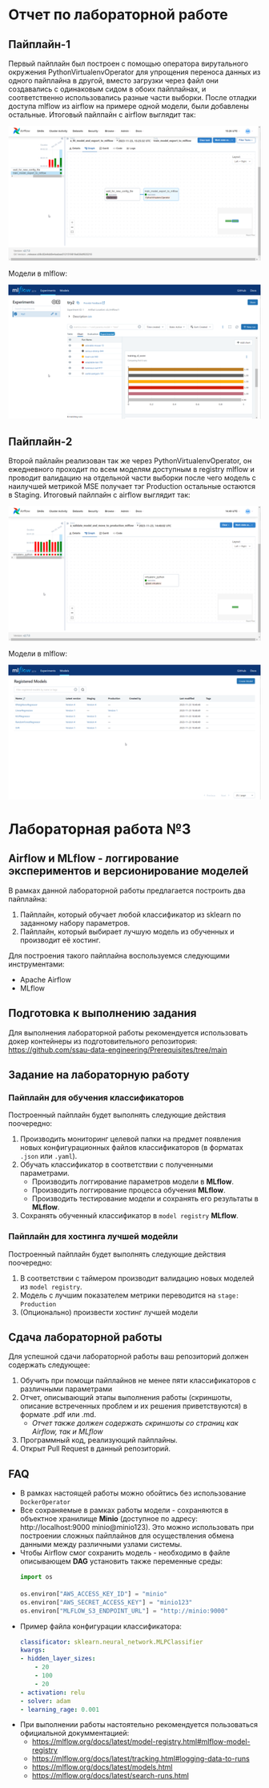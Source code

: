 # Отчет по лабораторной работе

## Пайплайн-1

Первый пайплайн был построен с помощью оператора вирутального окружения PythonVirtualenvOperator для упрощения переноса данных из одного пайплайна в другой, вместо загрузки через файл они создавались с одинаковым сидом в обоих пайплайнах, и соответственно использовались разные части выборки. После отладки доступа mlflow из airflow на примере одной модели, были добавлены остальные. Итоговый пайлпайн с airflow выглядит так:

![Пайплайн1](./opera_Y97DkwGlGz.png)

Модели в mlflow:

![Модели](./opera_7s2N8ezRM4.png)

## Пайплайн-2

Второй пайлайн реализован так же через PythonVirtualenvOperator, он ежедневного проходит по всем моделям доступным в registry mlflow и проводит валидацию на отдельной части выборки после чего модель с наилучшей метрикой MSE получает тэг Production  остальные остаются в Staging. Итоговый пайлпайн с airflow выглядит так:

![Пайплайн2](./opera_Do7TDiTo5H.png)

Модели в mlflow:

![Модели](./opera_tayjDx43It.png)


# Лабораторная работа №3

## Airflow и MLflow - логгирование экспериментов и версионирование моделей

В рамках данной лабораторной работы предлагается построить два пайплайна:

1. Пайплайн, который обучает любой классификатор из sklearn по заданному набору параметров.
2. Пайплайн, который выбирает лучшую модель из обученных и производит её хостинг.

Для построения такого пайплайна воспользуемся следующими инструментами:

- Apache Airflow
- MLflow

## Подготовка к выполнению задания

Для выполнения лабораторной работы рекомендуется использовать докер контейнеры из подготовительного репозитория: https://github.com/ssau-data-engineering/Prerequisites/tree/main

## Задание на лабораторную работу

### Пайплайн для обучения классификаторов

Построенный пайплайн будет выполнять следующие действия поочередно:

1. Производить мониторинг целевой папки на предмет появления новых конфигурационных файлов классификаторов (в форматах `.json` или `.yaml`).
2. Обучать классификатор в соответствии с полученными параметрами. 
   - Производить логгирование параметров модели в **MLflow**. 
   - Производить логгирование процесса обучения **MLflow**. 
   - Производить тестирование модели и сохранять его результаты в **MLflow**.
3. Сохранять обученный классификатор в `model registry` **MLflow**.

### Пайплайн для хостинга лучшей модейли

Построенный пайплайн будет выполнять следующие действия поочередно:

1. В соответствии с таймером производит валидацию новых моделей из `model registry`.
2. Модель с лучшим показателем метрики переводится на `stage: Production`
3. (Опционально) произвести хостинг лучшей модели

## Сдача лабораторной работы

Для успешной сдачи лабораторной работы ваш репозиторий должен содержать следующее:

1. Обучить при помощи пайплайнов не менее пяти классификаторов с различными параметрами
2. Отчет, описывающий этапы выполнения работы (скриншоты, описание встреченных проблем и их решения приветствуются) в формате .pdf или .md.
   - *Отчет также должен содержать скриншоты со страниц как Airflow, так и MLflow*
3. Программный код, реализующий пайплайны.
4. Открыт Pull Request в данный репозиторий.

## FAQ

- В рамках настоящей работы можно обойтись без использование `DockerOperator`
- Все сохраняемые в рамках работы модели - сохраняются в объектное хранилище **Minio** (доступное по адресу: http://localhost:9000 minio@minio123).
Это можно использовать при построении сложных пайплайнов для осуществления обмена данными между различными узлами системы.
- Чтобы Airflow смог сохранить модель - необходимо в файле описывающем **DAG** установить также переменные среды:
    ```python
    import os

    os.environ["AWS_ACCESS_KEY_ID"] = "minio"
    os.environ["AWS_SECRET_ACCESS_KEY"] = "minio123"
    os.environ["MLFLOW_S3_ENDPOINT_URL"] = "http://minio:9000"
    ```
- Пример файла конфигурации классификатора:
    ```yaml
    classificator: sklearn.neural_network.MLPClassifier
    kwargs:
    - hidden_layer_sizes:
        - 20
        - 100
        - 20
    - activation: relu
    - solver: adam
    - learning_rage: 0.001
    ```
- При выполнении работы настоятельно рекомендуется пользоваться официальной докумментацией:
  * https://mlflow.org/docs/latest/model-registry.html#mlflow-model-registry
  * https://mlflow.org/docs/latest/tracking.html#logging-data-to-runs
  * https://mlflow.org/docs/latest/models.html
  * https://mlflow.org/docs/latest/search-runs.html
